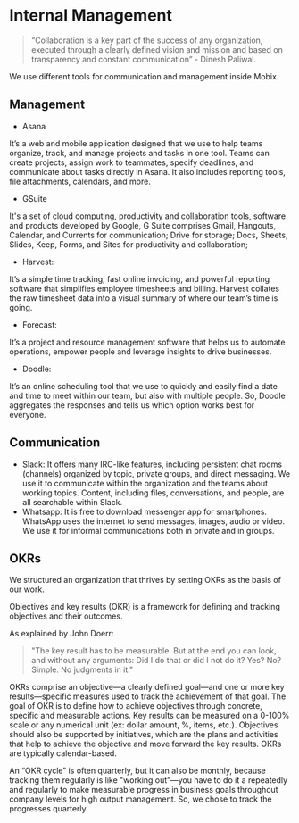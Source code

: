 # Internal Management

> “Collaboration is a key part of the success of any organization, executed through a clearly defined vision and mission and based on transparency and constant communication” - Dinesh Paliwal.

We use different tools for communication and management inside Mobix.

## Management

* Asana

It’s a web and mobile application designed that we use to help teams organize, track, and manage projects and tasks in one tool. Teams can create projects, assign work to teammates, specify deadlines, and communicate about tasks directly in Asana. It also includes reporting tools, file attachments, calendars, and more.

* GSuite

It's a set of cloud computing, productivity and collaboration tools, software and products developed by Google, G Suite comprises Gmail, Hangouts, Calendar, and Currents for communication; Drive for storage; Docs, Sheets, Slides, Keep, Forms, and Sites for productivity and collaboration;

* Harvest:

It’s a simple time tracking, fast online invoicing, and powerful reporting software that simplifies employee timesheets and billing. Harvest collates the raw timesheet data into a visual summary of where our team’s time is going.

* Forecast: 

It’s a project and resource management software that helps us to automate operations, empower people and leverage insights to drive businesses.

* Doodle: 

It’s an online scheduling tool that we use to quickly and easily find a date and time to meet within our team, but also with multiple people. So, Doodle aggregates the responses and tells us which option works best for everyone.

## Communication

* Slack: It offers many IRC-like features, including persistent chat rooms \(channels\) organized by topic, private groups, and direct messaging. We use it to communicate within the organization and the teams about working topics. Content, including files, conversations, and people, are all searchable within Slack.
* Whatsapp: It is free to download messenger app for smartphones. WhatsApp uses the internet to send messages, images, audio or video. We use it for informal communications both in private and in groups.

## OKRs

We structured an organization that thrives by setting OKRs as the basis of our work.

Objectives and key results \(OKR\) is a framework for defining and tracking objectives and their outcomes.

As explained by John Doerr:

> "The key result has to be measurable. But at the end you can look, and without any arguments: Did I do that or did I not do it? Yes? No? Simple. No judgments in it."

OKRs comprise an objective—a clearly defined goal—and one or more key results—specific measures used to track the achievement of that goal. The goal of OKR is to define how to achieve objectives through concrete, specific and measurable actions. Key results can be measured on a 0-100% scale or any numerical unit \(ex: dollar amount, %, items, etc.\). Objectives should also be supported by initiatives, which are the plans and activities that help to achieve the objective and move forward the key results. OKRs are typically calendar-based.

An “OKR cycle” is often quarterly, but it can also be monthly, because tracking them regularly is like "working out”—you have to do it a repeatedly and regularly to make measurable progress in business goals throughout company levels for high output management. So, we chose to track the progresses quarterly.

